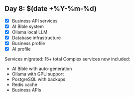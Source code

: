 
## Day 8: $(date +%Y-%m-%d)

- [x] Business API services
- [x] AI Bible system
- [x] Ollama local LLM
- [x] Database infrastructure
- [x] Business profile
- [x] AI profile

Services migrated: 15+ total
Complex services now included:

- AI Bible with auto-generation
- Ollama with GPU support
- PostgreSQL with backups
- Redis cache
- Business APIs
